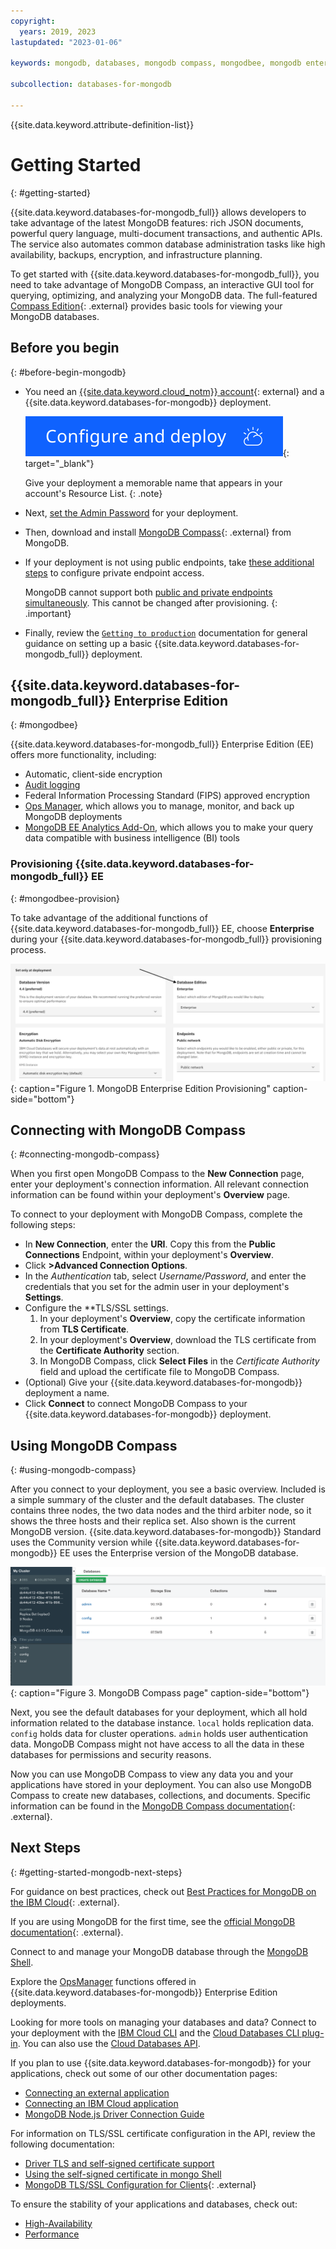 ```yaml
---
copyright:
  years: 2019, 2023
lastupdated: "2023-01-06"

keywords: mongodb, databases, mongodb compass, mongodbee, mongodb enterprise, mongodb ee provision, mongodb compass, mongodb ops manager

subcollection: databases-for-mongodb

---
```


{{site.data.keyword.attribute-definition-list}}

# Getting Started
{: #getting-started}

{{site.data.keyword.databases-for-mongodb_full}} allows developers to take advantage of the latest MongoDB features: rich JSON documents, powerful query language, multi-document transactions, and authentic APIs. The service also automates common database administration tasks like high availability, backups, encryption, and infrastructure planning.

To get started with {{site.data.keyword.databases-for-mongodb_full}}, you need to take advantage of MongoDB Compass, an interactive GUI tool for querying, optimizing, and analyzing your MongoDB data. The full-featured [Compass Edition](https://docs.mongodb.com/compass/master/#available-compass-short-editions){: .external} provides basic tools for viewing your MongoDB databases. 

## Before you begin
{: #before-begin-mongodb}

* You need an [{{site.data.keyword.cloud_notm}} account](https://cloud.ibm.com/registration){: external} and a {{site.data.keyword.databases-for-mongodb}} deployment.

   [![Configure and deploy](images/configure-deploy.svg)](https://cloud.ibm.com/catalog/databases-for-mongodb){: target="_blank"}

   Give your deployment a memorable name that appears in your account's Resource List.
   {: .note}

* Next, [set the Admin Password](/docs/databases-for-mongodb?topic=databases-for-mongodb-admin-password) for your deployment. 

* Then, download and install [MongoDB Compass](https://docs.mongodb.com/compass/master/install/){: .external} from MongoDB. 

* If your deployment is not using public endpoints, take [these additional steps](/docs/databases-for-mongodb?topic=databases-for-mongodb-service-endpoints#private-endpoints) to configure private endpoint access. 
  
   MongoDB cannot support both [public and private endpoints simultaneously](/docs/databases-for-mongodb?topic=databases-for-mongodb-service-endpoints&interface=ui#provisioning-service-endpoints). This cannot be changed after provisioning.
   {: .important}

* Finally, review the [`Getting to production`](/docs/cloud-databases?topic=cloud-databases-best-practices) documentation for general guidance on setting up a basic {{site.data.keyword.databases-for-mongodb_full}} deployment.

## {{site.data.keyword.databases-for-mongodb_full}} Enterprise Edition
{: #mongodbee}

{{site.data.keyword.databases-for-mongodb_full}} Enterprise Edition (EE) offers more functionality, including:
* Automatic, client-side encryption
* [Audit logging](/docs/databases-for-mongodb?topic=databases-for-mongodb-auditlogging)
* Federal Information Processing Standard (FIPS) approved encryption
* [Ops Manager](/docs/databases-for-mongodb?topic=databases-for-mongodb-ops-manager), which allows you to manage, monitor, and back up MongoDB deployments
* [MongoDB EE Analytics Add-On](/docs/databases-for-mongodb?topic=databases-for-mongodb-mongodbee-analytics), which allows you to make your query data compatible with business intelligence (BI) tools

### Provisioning {{site.data.keyword.databases-for-mongodb_full}} EE
{: #mongodbee-provision}

To take advantage of the additional functions of {{site.data.keyword.databases-for-mongodb_full}} EE, choose **Enterprise** during your {{site.data.keyword.databases-for-mongodb_full}} provisioning process.

![MongoDB Enterprise Edition Provisioning](images/mongodbee-provision.png){: caption="Figure 1. MongoDB Enterprise Edition Provisioning" caption-side="bottom"}

## Connecting with MongoDB Compass
{: #connecting-mongodb-compass}

When you first open MongoDB Compass to the **New Connection** page, enter your deployment's connection information. All relevant connection information can be found within your deployment's **Overview** page.

To connect to your deployment with MongoDB Compass, complete the following steps:

- In **New Connection**, enter the **URI**. Copy this from the **Public Connections** Endpoint, within your deployment's **Overview**.
- Click **>Advanced Connection Options**.
- In the _Authentication_ tab, select _Username/Password_, and enter the credentials that you set for the admin user in your deployment's **Settings**. 
- Configure the **TLS/SSL settings.
    1. In your deployment's **Overview**, copy the certificate information from **TLS Certificate**.
    1. In your deployment's **Overview**, download the TLS certificate from the **Certificate Authority** section.
    1. In MongoDB Compass, click **Select Files** in the _Certificate Authority_ field and upload the certificate file to MongoDB Compass.
- (Optional) Give your {{site.data.keyword.databases-for-mongodb}} deployment a name.
- Click **Connect** to connect MongoDB Compass to your {{site.data.keyword.databases-for-mongodb}} deployment.

## Using MongoDB Compass
{: #using-mongodb-compass}

After you connect to your deployment, you see a basic overview. Included is a simple summary of the cluster and the default databases. The cluster contains three nodes, the two data nodes and the third arbiter node, so it shows the three hosts and their replica set. Also shown is the current MongoDB version. {{site.data.keyword.databases-for-mongodb}} Standard uses the Community version while {{site.data.keyword.databases-for-mongodb}} EE uses the Enterprise version of the MongoDB database.

![MongoDB Compass page](images/getting-started-compass-page.png){: caption="Figure 3. MongoDB Compass page" caption-side="bottom"}

Next, you see the default databases for your deployment, which all hold information related to the database instance. `local` holds replication data. `config` holds data for cluster operations. `admin` holds user authentication data. MongoDB Compass might not have access to all the data in these databases for permissions and security reasons.

Now you can use MongoDB Compass to view any data you and your applications have stored in your deployment. You can also use MongoDB Compass to create new databases, collections, and documents. Specific information can be found in the [MongoDB Compass documentation](https://docs.mongodb.com/compass/current/){: .external}.

## Next Steps
{: #getting-started-mongodb-next-steps}

For guidance on best practices, check out [Best Practices for MongoDB on the IBM Cloud](https://www.ibm.com/cloud/blog/best-practices-for-mongodb-on-the-ibm-cloud){: .external}.

If you are using MongoDB for the first time, see the [official MongoDB documentation](https://docs.mongodb.com/){: .external}.

Connect to and manage your MongoDB database through the [MongoDB Shell](/docs/databases-for-mongodb?topic=databases-for-mongodb-connecting-cli-client).

Explore the [OpsManager](/docs/databases-for-mongodb?topic=databases-for-mongodb-ops-manager) functions offered in {{site.data.keyword.databases-for-mongodb}} Enterprise Edition deployments.

Looking for more tools on managing your databases and data? Connect to your deployment with the [IBM Cloud CLI](/docs/cli?topic=cli-install-ibmcloud-cli) and the [Cloud Databases CLI plug-in](/docs/databases-cli-plugin?topic=databases-cli-plugin-cdb-reference). You can also use the [Cloud Databases API](https://cloud.ibm.com/apidocs/cloud-databases-api).

If you plan to use {{site.data.keyword.databases-for-mongodb}} for your applications, check out some of our other documentation pages:

- [Connecting an external application](/docs/databases-for-mongodb?topic=databases-for-mongodb-mongodb-external-app)
- [Connecting an IBM Cloud application](/docs/databases-for-mongodb?topic=databases-for-mongodb-mongodb-connecting-ibmcloud-app)
- [MongoDB Node.js Driver Connection Guide](https://docs.mongodb.com/drivers/node/current/fundamentals/connection/)

For information on TLS/SSL certificate configuration in the API, review the following documentation:

- [Driver TLS and self-signed certificate support](/docs/databases-for-mongodb?topic=databases-for-mongodb-mongodb-external-app#mongodb-tls-certificate-support)
- [Using the self-signed certificate in mongo Shell](/docs/databases-for-mongodb?topic=databases-for-mongodb-connecting-cli-client#connecting-cli-client-cert)
- [MongoDB TLS/SSL Configuration for Clients](https://docs.mongodb.com/manual/tutorial/configure-ssl-clients/){: .external}
  
To ensure the stability of your applications and databases, check out:

- [High-Availability](/docs/databases-for-mongodb?topic=databases-for-mongodb-high-availability)
- [Performance](/docs/databases-for-mongodb?topic=databases-for-mongodb-performance)
